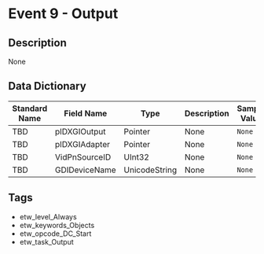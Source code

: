 # Event 9 - Output

## Description
None

## Data Dictionary
|Standard Name|Field Name|Type|Description|Sample Value|
|---|---|---|---|---|
|TBD|pIDXGIOutput|Pointer|None|`None`|
|TBD|pIDXGIAdapter|Pointer|None|`None`|
|TBD|VidPnSourceID|UInt32|None|`None`|
|TBD|GDIDeviceName|UnicodeString|None|`None`|

## Tags
* etw_level_Always
* etw_keywords_Objects
* etw_opcode_DC_Start
* etw_task_Output